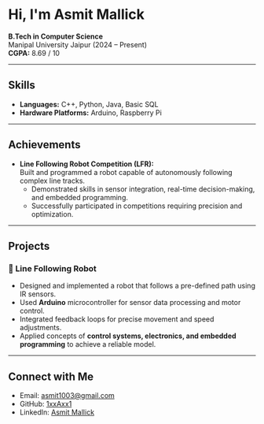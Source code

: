 # Hi, I'm Asmit Mallick  

**B.Tech in Computer Science**  
Manipal University Jaipur (2024 – Present)  
**CGPA:** 8.69 / 10  

---

## Skills  

- **Languages:** C++, Python, Java, Basic SQL  
- **Hardware Platforms:** Arduino, Raspberry Pi  

---

## Achievements  

- **Line Following Robot Competition (LFR):**  
  Built and programmed a robot capable of autonomously following complex line tracks.  
  - Demonstrated skills in sensor integration, real-time decision-making, and embedded programming.  
  - Successfully participated in competitions requiring precision and optimization.  

---

## Projects  

### 🔹 Line Following Robot  
- Designed and implemented a robot that follows a pre-defined path using IR sensors.  
- Used **Arduino** microcontroller for sensor data processing and motor control.  
- Integrated feedback loops for precise movement and speed adjustments.  
- Applied concepts of **control systems, electronics, and embedded programming** to achieve a reliable model.  

---

## Connect with Me  

- Email: [asmit1003@gmail.com](mailto:asmit1003@gmail.com)  
- GitHub: [1xxAxx1](https://github.com/1xxAxx1)  
- LinkedIn: [Asmit Mallick](www.linkedin.com/in/asmit-mallick) 
